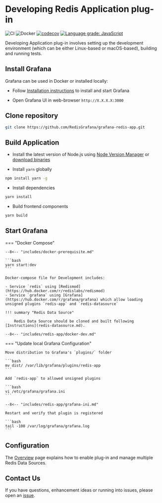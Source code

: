 # Developing Redis Application plug-in

![CI](https://github.com/RedisGrafana/grafana-redis-app/workflows/CI/badge.svg)
![Docker](https://github.com/RedisGrafana/grafana-redis-app/workflows/Docker/badge.svg)
[![codecov](https://codecov.io/gh/RedisGrafana/grafana-redis-app/branch/master/graph/badge.svg?token=15SIRGU8SX)](https://codecov.io/gh/RedisGrafana/grafana-redis-app)
[![Language grade: JavaScript](https://img.shields.io/lgtm/grade/javascript/g/RedisGrafana/grafana-redis-app.svg?logo=lgtm&logoWidth=18)](https://lgtm.com/projects/g/RedisGrafana/grafana-redis-app/context:javascript)

Developing Application plug-in involves setting up the development environment (which can be either Linux-based or macOS-based), building and running tests.

## Install Grafana

Grafana can be used in Docker or installed locally:

- Follow [Installation instructions](https://grafana.com/docs/grafana/latest/installation/) to install and start Grafana

- Open Grafana UI in web-browser `http://X.X.X.X:3000`

## Clone repository

```bash
git clone https://github.com/RedisGrafana/grafana-redis-app.git
```

## Build Application

- Install the latest version of Node.js using [Node Version Manager](https://github.com/nvm-sh/nvm) or [download binaries](https://nodejs.org/en/download/)

- Install `yarn` globally

```bash
npm install yarn -g
```

- Install dependencies

```bash
yarn install
```

- Build frontend components

```bash
yarn build
```

## Start Grafana

=== "Docker Compose"

    --8<-- "includes/docker-prerequisite.md"

    ```bash
    yarn start:dev
    ```

    Docker-compose file for Development includes:

    - Service `redis` using [Redismod](https://hub.docker.com/r/redislabs/redismod)
    - Service `grafana` using [Grafana](https://hub.docker.com/r/grafana/grafana) which allow loading unsigned plugins `redis-app` and `redis-datasource`

    !!! summary "Redis Data Source"

        Redis Data Source should be cloned and built following [Instructions](redis-datasource.md).

    --8<-- "includes/redis-app/docker-dev.md"

=== "Update local Grafana Configuration"

    Move distribution to Grafana's `plugins/` folder

    ```bash
    mv dist/ /var/lib/grafana/plugins/redis-app
    ```

    Add `redis-app` to allowed unsigned plugins

    ```bash
    vi /etc/grafana/grafana.ini
    ```

    --8<-- "includes/redis-app/grafana-ini.md"

    Restart and verify that plugin is registered

    ```bash
    tail -100 /var/log/grafana/grafana.log
    ```

## Configuration

The [Overview](../redis-app/overview.md) page explains how to enable plug-in and manage multiple Redis Data Sources.

## Contact Us

If you have questions, enhancement ideas or running into issues, please open an [issue](https://github.com/RedisGrafana/grafana-redis-app/issues/new/choose).
